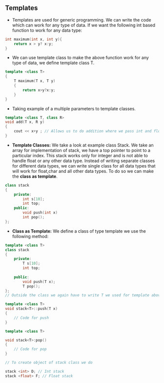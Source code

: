 ## Templates

- Templates are used for generic programming. We can write the code which can work for any type of data. If we want the following int based function to work for any data type:

```cpp
int maximum(int x, int y){
    return x > y? x:y;
}
```

- We can use template class to make the above function work for any type of data, we define template class T.

```cpp
template <class T>
{
    T maximum(T x, T y)
    {
        return x>y?x:y;
    }
}
```

- Taking example of a multiple parameters to template classes.

```cpp
template <class T, class R>
void add(T x, R y)
{
    cout << x+y ; // Allows us to do addition where we pass int and float to the function.
}
```

- **Template Classes:** We take a look at example class Stack. We take an array for implementation of stack, we have a top pointer to point to a particular index. This stack works only for integer and is not able to handle float or any other data type. Instead of writing separate classes for different data types, we can write single class for all data types that will work for float,char and all other data types. To do so we can make the **class as template**.

```cpp
class stack
{
    private:
        int s[10];
        int top;
    public:
        void push(int x)
        int pop();
};
```

- **Class as Template:** We define a class of type template we use the following method:

```cpp
template <class T>
class stack
{
    private:
        T s[10];
        int top;
    
    public:
        void push(T x);
        T pop();
};
// Outside the class we again have to write T we used for template above.

template <class T>
void stack<T>::push(T x)
{
    // Code for push
}

template <class T>

void stack<T>:pop()
{
    // Code for pop 
}

// To create object of stack class we do

stack <int> D; // Int stack
stack <float> F; // Float stack
```

